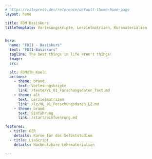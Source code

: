 ```yaml
---
# https://vitepress.dev/reference/default-theme-home-page
layout: home

title: FDM Basiskurs
titleTemplate: Vorlesungskripte, Lerzielmatrizen, Kursmaterialien


hero:
  name: "FDII - Basiskurs"
  text: "FDII-Basiskurs"
  tagline: The best things in life aren't things!
  image:
  src: 

  alt: FDM@TH_Koeln
  actions:
    - theme: brand
      text: Vorlesungskripte
      link: /texte/VL_01_Forschungsdaten_Text.md
    - theme: alt
      text: Lerzielmatrizen
      link: /lz/VL_01_Forschungsdaten_LZ.md
    - theme: brand
      text: Einführung
      link: /start/einfuehrung.md

features:
  - title: OER
    details: Kurse für das Selbststudium
  - title: LiaScript
    details: Nachnutzbare Lehrmaterialien

---
```


